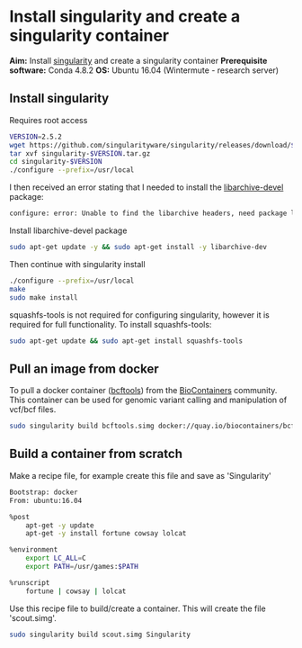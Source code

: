 # Install singularity and create a singularity container

**Aim:** Install [singularity](https://singularity.lbl.gov/install-linux) and create a singularity container
**Prerequisite software:** Conda 4.8.2
**OS:** Ubuntu 16.04 (Wintermute - research server)

## Install singularity

Requires root access

```bash
VERSION=2.5.2
wget https://github.com/singularityware/singularity/releases/download/$VERSION/singularity-$VERSION.tar.gz
tar xvf singularity-$VERSION.tar.gz
cd singularity-$VERSION
./configure --prefix=/usr/local
```

I then received an error stating that I needed to install the [libarchive-devel](https://packages.debian.org/sid/libarchive-dev) package:

```bash
configure: error: Unable to find the libarchive headers, need package libarchive-devel (libarchive-dev on Debian/Ubuntu)
```

Install libarchive-devel package

```bash
sudo apt-get update -y && sudo apt-get install -y libarchive-dev
```

Then continue with singularity install

```bash
./configure --prefix=/usr/local
make
sudo make install
```

squashfs-tools is not required for configuring singularity, however it is required for full functionality. To install squashfs-tools:

```bash
sudo apt-get update && sudo apt-get install squashfs-tools
```

## Pull an image from docker

To pull a docker container ([bcftools](https://biocontainers.pro/#/tools/bcftools)) from the [BioContainers](https://biocontainers.pro/#/) community. This container can be used for genomic variant calling and manipulation of vcf/bcf files.

```bash
sudo singularity build bcftools.simg docker://quay.io/biocontainers/bcftools:1.7--0
```

## Build a container from scratch

Make a recipe file, for example create this file and save as 'Singularity'

```bash
Bootstrap: docker
From: ubuntu:16.04

%post
    apt-get -y update
    apt-get -y install fortune cowsay lolcat

%environment
    export LC_ALL=C
    export PATH=/usr/games:$PATH

%runscript
    fortune | cowsay | lolcat
```

Use this recipe file to build/create a container. This will create the file 'scout.simg'.

```bash
sudo singularity build scout.simg Singularity
```
